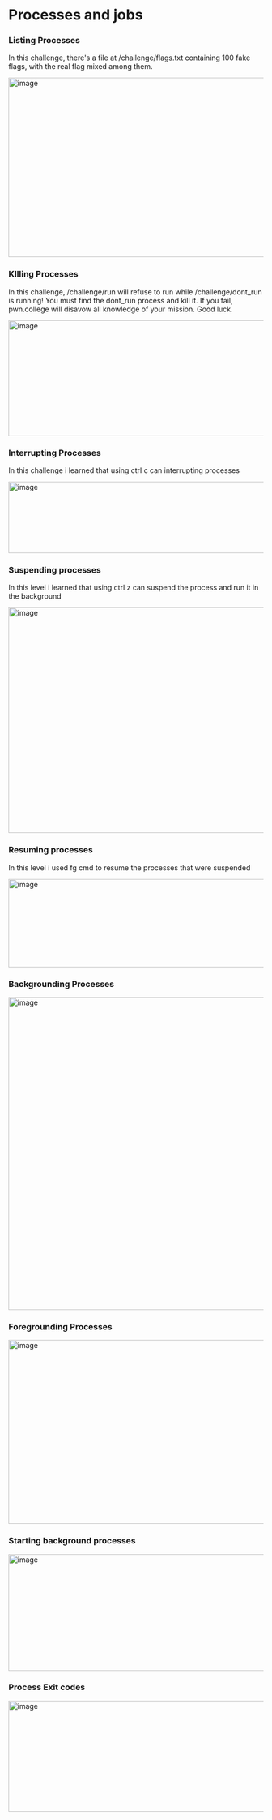 # Processes and jobs

### Listing Processes

In this challenge, there's a file at /challenge/flags.txt containing 100 fake flags, with the real flag mixed among them.

<img width="782" height="354" alt="image" src="https://github.com/user-attachments/assets/b8e0df87-4e78-4af0-8cb1-789ade0bc90a" />

### KIlling Processes

In this challenge, /challenge/run will refuse to run while /challenge/dont_run is running! You must find the dont_run process and kill it. If you fail, pwn.college will disavow all knowledge of your mission. Good luck.

<img width="798" height="228" alt="image" src="https://github.com/user-attachments/assets/d974fed6-d167-49fa-a267-de07ec7e6b30" />

### Interrupting Processes

In this challenge i learned that using ctrl c can interrupting processes 

<img width="564" height="141" alt="image" src="https://github.com/user-attachments/assets/7ade9370-a418-4e6a-b17c-89f4477e7495" />

### Suspending processes

In this level i learned that using ctrl z can suspend the process and run it in the background

<img width="565" height="445" alt="image" src="https://github.com/user-attachments/assets/11f2f51d-cbb0-4ac7-b6dd-24d5746854e1" />

### Resuming processes 

In this level i used fg cmd to resume the processes that were suspended 

<img width="568" height="174" alt="image" src="https://github.com/user-attachments/assets/36d963b1-ecbc-4007-8f3f-92c49a3911f3" />

### Backgrounding Processes

<img width="667" height="617" alt="image" src="https://github.com/user-attachments/assets/d8a67a31-05d3-4f57-9fe7-d8a5b7e74d14" />

### Foregrounding Processes

<img width="593" height="363" alt="image" src="https://github.com/user-attachments/assets/154f9d96-8f5f-4540-99fb-c73f4844b2c7" />

### Starting background processes 

<img width="563" height="230" alt="image" src="https://github.com/user-attachments/assets/896c9e15-eca1-4e31-b143-ae1b135f9706" />

### Process Exit codes 

<img width="530" height="219" alt="image" src="https://github.com/user-attachments/assets/86aab3d9-38b9-433f-a19a-ca3eaec4f451" />
